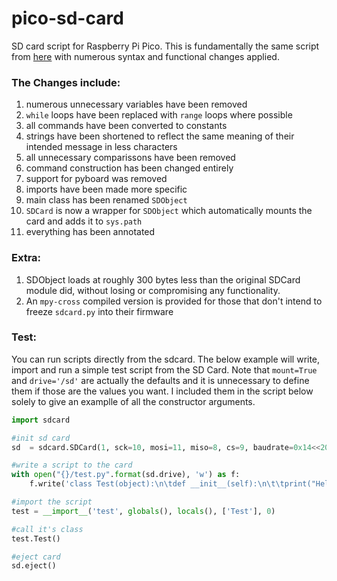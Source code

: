 # pico-sd-card
SD card script for Raspberry Pi Pico. This is fundamentally the same script from [here](https://github.com/micropython/micropython/blob/a1bc32d8a8fbb09bc04c2ca07b10475f7ddde8c3/drivers/sdcard/sdcard.py) with numerous syntax and functional changes applied.

### The Changes include:

1) numerous unnecessary variables have been removed
2) `while` loops have been replaced with `range` loops where possible
3) all commands have been converted to constants
4) strings have been shortened to reflect the same meaning of their intended message in less characters
5) all unnecessary comparissons have been removed
6) command construction has been changed entirely
7) support for pyboard was removed
8) imports have been made more specific
9) main class has been renamed `SDObject`
10) `SDCard` is now a wrapper for `SDObject` which automatically mounts the card and adds it to `sys.path`
11) everything has been annotated


### Extra:

1) SDObject loads at roughly 300 bytes less than the original SDCard module did, without losing or compromising any functionality.
2) An `mpy-cross` compiled version is provided for those that don't intend to freeze `sdcard.py` into their firmware



### Test:

You can run scripts directly from the sdcard. The below example will write, import and run a simple test script from the SD Card. Note that `mount=True` and `drive='/sd'` are actually the defaults and it is unnecessary to define them if those are the values you want. I included them in the script below solely to give an examplle of all the constructor arguments.

```python
import sdcard

#init sd card
sd  = sdcard.SDCard(1, sck=10, mosi=11, miso=8, cs=9, baudrate=0x14<<20, mount=True, drive='/sd')

#write a script to the card
with open("{}/test.py".format(sd.drive), 'w') as f:
    f.write('class Test(object):\n\tdef __init__(self):\n\t\tprint("Hello From SD Card")')

#import the script
test = __import__('test', globals(), locals(), ['Test'], 0)

#call it's class
test.Test()

#eject card
sd.eject()
```
